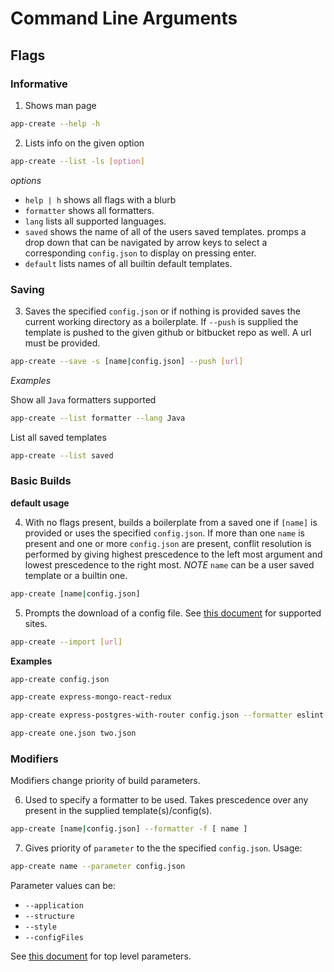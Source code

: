 # Command Line Arguments

## Flags

### Informative

1. Shows man page

```bash
app-create --help -h
```

2. Lists info on the given option
```bash
app-create --list -ls [option]
```

*options*

- ```help | h``` shows all flags with a blurb
- ```formatter``` shows all formatters.
- ```lang``` lists all supported languages.
- ```saved``` shows the name of all of the users saved templates. promps a drop down that can be navigated by arrow keys to select a corresponding ```config.json``` to display on pressing enter.
- ```default``` lists names of all builtin default templates.

### Saving


3. Saves the specified ```config.json``` or if nothing is provided saves the current working directory as a boilerplate. If ```--push``` is supplied the template is pushed to the given github or bitbucket repo as well. A url must be provided.

```bash
app-create --save -s [name|config.json] --push [url]
```



*Examples*

Show all ```Java``` formatters supported

```bash
app-create --list formatter --lang Java
```

List all saved templates

```bash
app-create --list saved
```

### Basic Builds

**default usage**

4. With no flags present, builds a boilerplate from a saved one if ```[name]``` is provided or uses the specified ```config.json```. If more than one ```name``` is present and one or more ```config.json``` are present, conflit resolution is performed by giving highest prescedence to the left most argument and lowest prescedence to the right most. *NOTE* ```name``` can be a user saved template or a builtin one.

```bash
app-create [name|config.json]
```

5. Prompts the download of a config file. See [this document](./README.md) for supported sites.

```bash
app-create --import [url]
```

**Examples**

```bash
app-create config.json
```

```bash
app-create express-mongo-react-redux
```

```bash
app-create express-postgres-with-router config.json --formatter eslint:standard
```

```bash
app-create one.json two.json
```


### Modifiers

Modifiers change priority of build parameters.

6. Used to specify a formatter to be used. Takes prescedence over any present in the supplied template(s)/config(s).

```bash
app-create [name|config.json] --formatter -f [ name ]
```

7. Gives priority of ```parameter``` to the the specified ```config.json```. Usage:

```bash
app-create name --parameter config.json
```
Parameter values can be:

- ```--application```
- ```--structure```
- ```--style```
- ```--configFiles```

See [this document](./template.json) for top level parameters.


